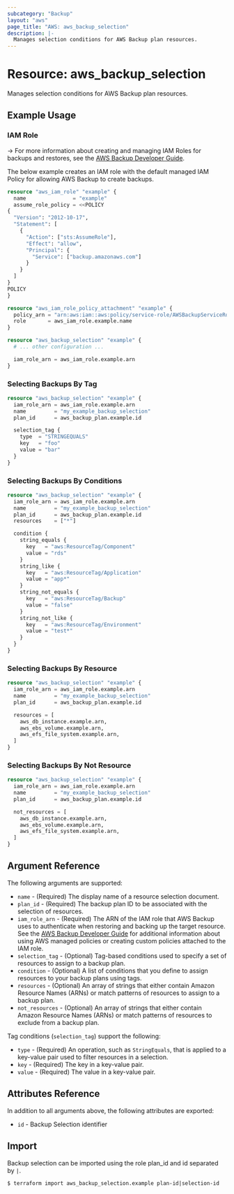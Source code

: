 ```yaml
---
subcategory: "Backup"
layout: "aws"
page_title: "AWS: aws_backup_selection"
description: |-
  Manages selection conditions for AWS Backup plan resources.
---
```


# Resource: aws_backup_selection

Manages selection conditions for AWS Backup plan resources.

## Example Usage

### IAM Role

-> For more information about creating and managing IAM Roles for backups and restores, see the [AWS Backup Developer Guide](https://docs.aws.amazon.com/aws-backup/latest/devguide/iam-service-roles.html).

The below example creates an IAM role with the default managed IAM Policy for allowing AWS Backup to create backups.

```terraform
resource "aws_iam_role" "example" {
  name               = "example"
  assume_role_policy = <<POLICY
{
  "Version": "2012-10-17",
  "Statement": [
    {
      "Action": ["sts:AssumeRole"],
      "Effect": "allow",
      "Principal": {
        "Service": ["backup.amazonaws.com"]
      }
    }
  ]
}
POLICY
}

resource "aws_iam_role_policy_attachment" "example" {
  policy_arn = "arn:aws:iam::aws:policy/service-role/AWSBackupServiceRolePolicyForBackup"
  role       = aws_iam_role.example.name
}

resource "aws_backup_selection" "example" {
  # ... other configuration ...

  iam_role_arn = aws_iam_role.example.arn
}
```

### Selecting Backups By Tag

```terraform
resource "aws_backup_selection" "example" {
  iam_role_arn = aws_iam_role.example.arn
  name         = "my_example_backup_selection"
  plan_id      = aws_backup_plan.example.id

  selection_tag {
    type  = "STRINGEQUALS"
    key   = "foo"
    value = "bar"
  }
}
```

### Selecting Backups By Conditions

```terraform
resource "aws_backup_selection" "example" {
  iam_role_arn = aws_iam_role.example.arn
  name         = "my_example_backup_selection"
  plan_id      = aws_backup_plan.example.id
  resources    = ["*"]

  condition {
    string_equals {
      key   = "aws:ResourceTag/Component"
      value = "rds"
    }
    string_like {
      key   = "aws:ResourceTag/Application"
      value = "app*"
    }
    string_not_equals {
      key   = "aws:ResourceTag/Backup"
      value = "false"
    }
    string_not_like {
      key   = "aws:ResourceTag/Environment"
      value = "test*"
    }
  }
}
```

### Selecting Backups By Resource

```terraform
resource "aws_backup_selection" "example" {
  iam_role_arn = aws_iam_role.example.arn
  name         = "my_example_backup_selection"
  plan_id      = aws_backup_plan.example.id

  resources = [
    aws_db_instance.example.arn,
    aws_ebs_volume.example.arn,
    aws_efs_file_system.example.arn,
  ]
}
```

### Selecting Backups By Not Resource

```terraform
resource "aws_backup_selection" "example" {
  iam_role_arn = aws_iam_role.example.arn
  name         = "my_example_backup_selection"
  plan_id      = aws_backup_plan.example.id

  not_resources = [
    aws_db_instance.example.arn,
    aws_ebs_volume.example.arn,
    aws_efs_file_system.example.arn,
  ]
}
```

## Argument Reference

The following arguments are supported:

* `name` - (Required) The display name of a resource selection document.
* `plan_id` - (Required) The backup plan ID to be associated with the selection of resources.
* `iam_role_arn` - (Required) The ARN of the IAM role that AWS Backup uses to authenticate when restoring and backing up the target resource. See the [AWS Backup Developer Guide](https://docs.aws.amazon.com/aws-backup/latest/devguide/access-control.html#managed-policies) for additional information about using AWS managed policies or creating custom policies attached to the IAM role.
* `selection_tag` - (Optional) Tag-based conditions used to specify a set of resources to assign to a backup plan.
* `condition` - (Optional) A list of conditions that you define to assign resources to your backup plans using tags.
* `resources` - (Optional) An array of strings that either contain Amazon Resource Names (ARNs) or match patterns of resources to assign to a backup plan.
* `not_resources` - (Optional) An array of strings that either contain Amazon Resource Names (ARNs) or match patterns of resources to exclude from a backup plan.

Tag conditions (`selection_tag`) support the following:

* `type` - (Required) An operation, such as `StringEquals`, that is applied to a key-value pair used to filter resources in a selection.
* `key` - (Required) The key in a key-value pair.
* `value` - (Required) The value in a key-value pair.

## Attributes Reference

In addition to all arguments above, the following attributes are exported:

* `id` - Backup Selection identifier

## Import

Backup selection can be imported using the role plan_id and id separated by `|`.

```
$ terraform import aws_backup_selection.example plan-id|selection-id
```
